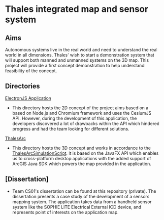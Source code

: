 # Thales integrated map and sensor system

## Aims 
Autonomous systems live in the real world and need to understand the real world in all dimensions. Thales' wish to start a demonstration system that will support both manned and unmanned systems on the 3D map. This project will provide a first concept demonstration to help understand feasibility of the concept.

## Directories
[ElectronJS Application](https://stgit.dcs.gla.ac.uk/tp3-2020-CS01/cs01-main/-/tree/master/ElectronJSApp)

- This directory hosts the 2D concept of the project aims based on a based on Node.js and Chromium framework and uses the CesiumJS API. However, during the development of this application, the developers discovered a lot of drawbacks within the API which hindered progress and had the team looking for different solutions.

[ThalesArc](https://stgit.dcs.gla.ac.uk/tp3-2020-CS01/cs01-main/-/tree/master/ThalesArc)

- This directory hosts the 3D concept and works in accordance to the [ThalesArcSimulationScript](https://stgit.dcs.gla.ac.uk/tp3-2020-CS01/cs01-main/-/tree/master/ThalesArcSimulationScript). It is based on the JavaFX API which enables us to cross-platform desktop applications with the added support of ArcGIS Java SDK which powers the map provided in the application. 
  

## [Dissertation]
- Team CS01's dissertation can be found at this repository (private). The dissertation presents a case study of the development of a sensors mapping system. The  application takes data from a handheld sensor  system like the SOPHIE LITE Electrical External ICD device, and represents point of interests on the application map.

